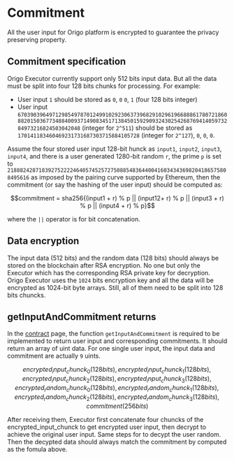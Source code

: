 # Commitment

All the user input for Origo platform is encrypted to guarantee the privacy preserving property.

## Commitment specification

Origo Executor currently support only 512 bits input data. But all the  data must be split into four 128 bits chunks for processing. For example:

- User input `1` should be stored as `0`, `0` `0`, `1` (four 128 bits integer)
- User input `6703903964971298549787012499102923063739682910296196688861780721860882015036773488400937149083451713845015929093243025426876941405973284973216824503042048` (integer for `2^511`) should be stored as `170141183460469231731687303715884105728` (integer for `2^127`), `0`, `0`, `0`.

Assume the four stored user input 128-bit hunck as `input1`, `input2`, `input3`, `input4`, and there is a user generated 1280-bit random `r`, the prime `p` is set to `21888242871839275222246405745257275088548364400416034343698204186575808495616` as imposed by the pairing curve supported by Ethereum, then the commitment (or say the hashing of the user input) should be computed as:

```math
commitment = sha256{(input1 + r) % p || (input12+ r) % p || (input3 + r) % p  || (input4 + r) % p}
```

where the `||` operator is for bit concatenation.

## Data encryption

The input data (512 bits) and the random data (128 bits) should always be stored on the blockchain after RSA encryption. No one but only the Executor which has the corresponding RSA private key for decryption. Origo Executor uses the `1024` bits encryption key and all the data will be encrypted as 1024-bit byte arrays. Still, all of them need to be split into 128 bits chuncks.

## getInputAndCommitment returns

In the [contract](./contract.md) page, the function `getInputAndCommitment` is required to be implemented to return user input and corresponding commitments. It should return an array of uint data. For one single user input, the input data and commitment are actually `9` uints.

```math
encrypted_input_chunck_0 (128 bits), encrypted_input_chunck_1 (128 bits),
encrypted_input_chunck_2 (128 bits), encrypted_input_chunck_3 (128 bits),
encrypted_random_chunck_0 (128 bits), encrypted_random_chunck_1 (128 bits),
encrypted_random_chunck_2 (128 bits), encrypted_random_chunck_3 (128 bits),
commitment (256 bits)
```

After receiving them, Executor first concatenate four chuncks of the encrypted_input_chunck to get encrypted user input, then decrypt to achieve the original user input. Same steps for to decypt the user random. Then the decypted data should always match the commitment by computed as the fomula above.
